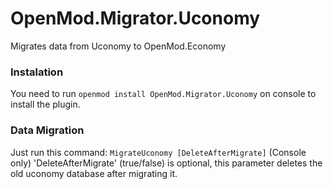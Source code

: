 
# OpenMod.Migrator.Uconomy
Migrates data from Uconomy to OpenMod.Economy

### Instalation
You need to run `openmod install OpenMod.Migrator.Uconomy` on console to install the plugin.

### Data Migration
Just run this command: `MigrateUconomy [DeleteAfterMigrate]` (Console only)
'DeleteAfterMigrate' (true/false) is optional, this parameter deletes the old uconomy database after migrating it.
